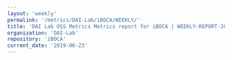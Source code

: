 ```yaml
---
layout: 'weekly'
permalink: '/metrics/DAI-Lab/iBOCA/WEEKLY/'
title: 'DAI Lab OSS Metrics Metrics report for iBOCA | WEEKLY-REPORT-2019-06-23'
organization: 'DAI-Lab'
repository: 'iBOCA'
current_date: '2019-06-23'
---
```

